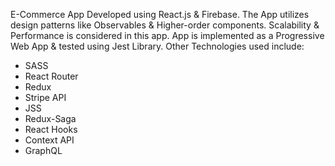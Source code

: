 ﻿E-Commerce App Developed using React.js & Firebase. The App utilizes design patterns like Observables & Higher-order components.
Scalability & Performance is considered in this app.
App is implemented as a Progressive Web App & tested using Jest Library.
Other Technologies used include:
- SASS
- React Router
- Redux
- Stripe API
- JSS
- Redux-Saga
- React Hooks
- Context API
- GraphQL
